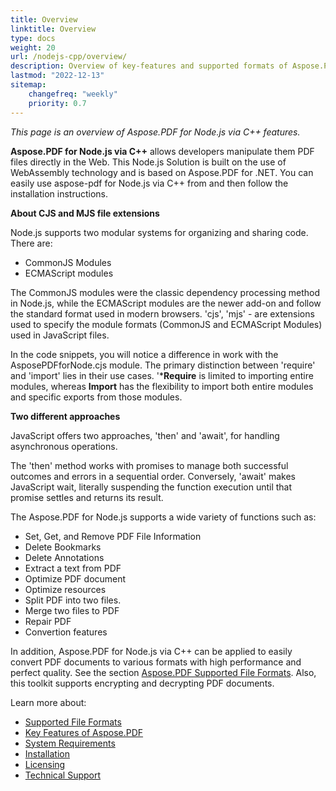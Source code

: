 ```yaml
---
title: Overview
linktitle: Overview
type: docs
weight: 20
url: /nodejs-cpp/overview/
description: Overview of key-features and supported formats of Aspose.PDF for Node.js via C++, installation and licensing manual.
lastmod: "2022-12-13"
sitemap:
    changefreq: "weekly"
    priority: 0.7
---
```


_This page is an overview of Aspose.PDF for Node.js via C++ features._

**Aspose.PDF for Node.js via C++** allows developers manipulate them PDF files directly in the Web. This Node.js Solution is built on the use of WebAssembly technology and is based on Aspose.PDF for .NET. You can easily use aspose-pdf for Node.js via C++ from and then follow the installation instructions.

**About CJS and MJS file extensions**

Node.js supports two modular systems for organizing and sharing code. There are:

- CommonJS Modules
- ECMAScript modules

The CommonJS modules were the classic dependency processing method in Node.js, while the ECMAScript modules are the newer add-on and follow the standard format used in modern browsers. 'cjs', 'mjs' - are extensions used to specify the module formats (CommonJS and ECMAScript Modules) used in JavaScript files. 

In the code snippets, you will notice a difference in work with the AsposePDFforNode.cjs module. The primary distinction between 'require' and 'import' lies in their use cases. '***Require** is limited to importing entire modules, whereas **Import** has the flexibility to import both entire modules and specific exports from those modules.

**Two different approaches**

JavaScript offers two approaches, 'then' and 'await', for handling asynchronous operations.

The 'then' method works with promises to manage both successful outcomes and errors in a sequential order. Conversely, 'await' makes JavaScript wait, literally suspending the function execution until that promise settles and returns its result.

The Aspose.PDF for Node.js supports a wide variety of functions such as:

- Set, Get, and Remove PDF File Information
- Delete Bookmarks
- Delete Annotations
- Extract a text from PDF
- Optimize PDF document
- Optimize resources 
- Split PDF into two files.
- Merge two files to PDF
- Repair PDF
- Convertion features

In addition, Aspose.PDF for Node.js via C++ can be applied to easily convert PDF documents to various formats with high performance and perfect quality. See the section [Aspose.PDF Supported File Formats](https://docs.aspose.com/pdf/nodejs-cpp/supported-file-formats/). Also, this toolkit supports encrypting and decrypting PDF documents.

Learn more about:

- [Supported File Formats](/pdf/nodejs-cpp/supported-file-formats/)
- [Key Features of Aspose.PDF](/pdf/nodejs-cpp/key-features/)
- [System Requirements](/pdf/nodejs-cpp/system-requirements/)
- [Installation](/pdf/nodejs-cpp/installation/)
- [Licensing](/pdf/nodejs-cpp/licensing/)
- [Technical Support](/pdf/nodejs-cpp/technical-support/)
